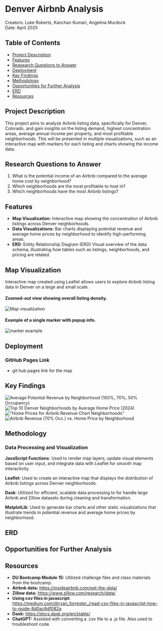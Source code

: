 # Denver Airbnb Analysis
Creators: Luke Roberts, Kanchan Kumari, Angelina Murdock<br>
Date: April 2025

## Table of Contents
- [Project Description](#project-description)
- [Features](#features)
- [Reasearch Questions to Answer](#research-questions-to-answer)
- [Deployment](#deployment)
- [Key Findings](#key-findings)
- [Methodology](#methodology)
- [Opportunities for Further Analysis](#opportunities-for-further-analysis)
- [ERD](#erd)
- [Resources](#resources)

## Project Description
This project aims to analyze Airbnb listing data, specifically for Denver, Colorado, and gain insights on the listing demand, highest concentration areas, average annual income per property, and most profitable neighborhoods. This will be presented in multiple visualizations, such as an interactive map with markers for each listing and charts showing the income data. 

## Research Questions to Answer
1. What is the potential income of an Airbnb compared to the average home cost by neighborhood?
2. Which neighborhoods are the most profitable to host in?
3. Which neighborhoods have the most Airbnb listings?

## Features
- **Map Visualization:** Interactive map showing the concentration of Airbnb listings across Denver neighborhoods.
- **Data Visualizations:** Bar charts displaying potential revenue and average home prices by neighborhood to identify high-performing areas.
- **ERD**: Entity Relationship Diagram (ERD)
Visual overview of the data schema, illustrating how tables such as listings, neighborhoods, and pricing are related.


## Map Visualization 
Interactive map created using Leaflet allows users to explore Airbnb listing data in Denver on a large and small scale.
#### Zoomed-out view showing overall listing density.
![Map visualization](Map/Images/zoomed_out_map_visualization.png)

#### Example of a single marker with popup info.
![marker example](Map/Images/single_marker.png)

## Deployment
### GitHub Pages Link
- git hub pages link for the map

## Key Findings
![Average Potential Revenue by Neighborhood (100%, 70%, 50% Occupancy)](Graphs/avg_potential_revenue_neighborhood.png)
![Top 10 Denver Neighborhoods by Average Home Price (2024)](Graphs/top_10_neighborhoods_price.png)
!["Home Prices for Airbnb Revenue Chart Neighborhoods"](Graphs/home_prices.png)
![Airbnb Revenue (70% Occ.) vs. Home Price by Neighborhood](Graphs/revenue_v_home_price.png)

## Methodology
### Data Processing and Visualization
**JavaScript Functions**: Used to render map layers, update visual elements based on user input, and integrate data with Leaflet for smooth map interactivity.

**Leaflet**: Used to create an interactive map that displays the distribution of Airbnb listings across Denver neighborhoods. 

**Dask**: Utilized for efficient, scalable data processing to for handle large Airbnb and Zillow datasets during cleaning and transformation.

**MatplotLib**: Used to generate bar charts and other static visualizations that illustrate trends in potential revenue and average home prices by neighborhood.

## ERD

## Opportunities for Further Analysis


## Resources
- **DU Bootcamp Module 15:** Utilized challenge files and class materials from the bootcamp.
- **Airbnb data:** https://insideairbnb.com/get-the-data/ 
- **Zillow data:** https://www.zillow.com/research/data/ 
- **Using csv files in javascript:** https://medium.com/@ryan_forrester_/read-csv-files-in-javascript-how-to-guide-8d0ac6df082a 
- **Dask:** https://docs.dask.org/en/stable/ 
- **ChatGPT:** Assisted with converting a .csv file to a .js file. Also used to troubleshoot code.

